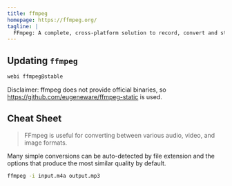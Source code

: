 ```yaml
---
title: ffmpeg
homepage: https://ffmpeg.org/
tagline: |
  FFmpeg: A complete, cross-platform solution to record, convert and stream audio and video.
---
```


## Updating `ffmpeg`

```bash
webi ffmpeg@stable
```

Disclaimer: ffmpeg does not provide official binaries, so
<https://github.com/eugeneware/ffmpeg-static> is used.

## Cheat Sheet

> FFmpeg is useful for converting between various audio, video, and image
> formats.

Many simple conversions can be auto-detected by file extension and the options
that produce the most similar quality by default.

```bash
ffmpeg -i input.m4a output.mp3
```
